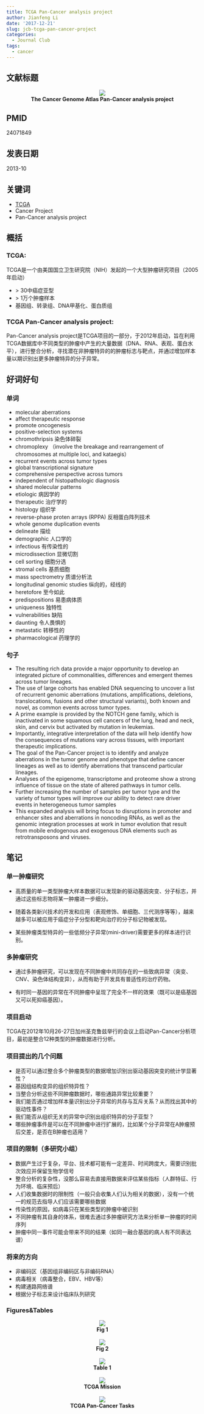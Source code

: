 ```yaml
---
title: TCGA Pan-Cancer analysis project
author: Jianfeng Li
date: '2017-12-21'
slug: jcb-tcga-pan-cancer-project
categories: 
  - Journal Club
tags: 
  - cancer
---
```


## 文献标题

<div align=center>
<img src='https://github.com/Miachol/Writing-material/raw/master/notes/images/2017-09-05-JCB-TCGA/TCGA.png'>
<br/>
<b>The Cancer Genome Atlas Pan-Cancer analysis project</b>
</div>

## PMID

24071849

## 发表日期

2013-10

## 关键词

- [TCGA](https://tcga-data.nci.nih.gov/docs/publications/tcga/)
- Cancer Project
- Pan-Cancer analysis project

## 概括

### TCGA:

TCGA是一个由美国国立卫生研究院（NIH）发起的一个大型肿瘤研究项目（2005年启动）

- &gt; 30中癌症亚型
- &gt; 1万个肿瘤样本
- 基因组、转录组、DNA甲基化、蛋白质组

### TCGA Pan-Cancer analysis project:

Pan-Cancer analysis project是TCGA项目的一部分，于2012年启动，旨在利用TCGA数据库中不同类型的肿瘤中产生的大量数据（DNA、RNA、表观、蛋白水平），进行整合分析，寻找潜在非肿瘤特异的的肿瘤标志与靶点，并通过增加样本量以期识别出更多肿瘤特异的分子异常。

## 好词好句

### 单词

- molecular aberrations
- affect therapeutic response
- promote oncogenesis
- positive-selection systems
- chromothripsis 染色体碎裂
- chromoplexy （involve the breakage and rearrangement of chromosomes at multiple loci, and kataegis）
- recurrent events across tumor types
- global transcriptional signature
- comprehensive perspective across tumors
- independent of histopathologic diagnosis
- shared molecular patterns
- etiologic 病因学的
- therapeutic 治疗学的
- histology 组织学
- reverse-phase proten arrays (RPPA) 反相蛋白阵列技术
- whole genome duplication events
- delineate 描绘
- demographic 人口学的
- infectious 有传染性的
- microdissection 显微切割
- cell sorting 细胞分选
- stromal cells 基质细胞
- mass spectrometry 质谱分析法
- longitudinal genomic studies 纵向的，经线的
- heretofore 至今如此
- predispositions 易患病体质
- uniqueness 独特性
- vulnerabilities 缺陷
- daunting 令人畏惧的
- metastatic 转移性的
- pharmacological 药理学的

### 句子

- The resulting rich data provide a major opportunity to develop an integrated picture of commonalities, differences and emergent themes across tumor lineages.
- The use of large cohorts has enabled DNA sequencing to uncover a list of recurrent genomic aberrations (mutations, amplifications, deletions, translocations, fusions and other structural variants), both known and novel, as common events across tumor types.
- A prime example is provided by the NOTCH gene family, which is inactivated in
some squamous cell cancers of the lung, head and neck, skin, and cervix but activated by mutation in leukemias.
- Importantly, integrative interpretation of the data will help identify how the consequences of mutations vary across tissues, with important therapeutic implications.
- The goal of the Pan-Cancer project is to identify and analyze aberrations in the tumor genome and phenotype that define cancer lineages as well as to identify aberrations that transcend particular lineages.
- Analyses of the epigenome, transcriptome and proteome show a strong influence of tissue on the state of altered pathways in tumor cells.
- Further increasing the number of samples per tumor type and the variety of tumor types will improve our ability to detect rare driver events in heterogeneous tumor samples
- This expanded analysis will bring focus to disruptions in promoter and enhancer sites and aberrations in noncoding RNAs, as well as the genomic integration processes at work in tumor evolution that result from mobile endogenous and exogenous DNA elements such as retrotransposons and viruses.

## 笔记

### 单一肿瘤研究

- 高质量的单一类型肿瘤大样本数据可以发现新的驱动基因突变、分子标志，并通过这些标志物将某一肿瘤进一步细分。

- 随着各类新兴技术的开发和应用（表观修饰、单细胞、三代测序等等），越来越多可以被应用于癌症分子分型和靶向治疗的分子标记物被发现。

- 某些肿瘤类型特异的一些低频分子异常(mini-driver)需要更多的样本进行识别。

### 多肿瘤研究

- 通过多肿瘤研究，可以发现在不同肿瘤中共同存在的一些致病异常（突变、CNV、染色体结构变异），从而有助于开发具有普适性的治疗药物。

- 有时同一基因的异常在不同肿瘤中呈现了完全不一样的效果（既可以是癌基因又可以死抑癌基因）。

### 项目启动

TCGA在2012年10月26-27日加州圣克鲁兹举行的会议上启动Pan-Cancer分析项目，最初是整合12种类型的肿瘤数据进行分析。

### 项目提出的几个问题

- 是否可以通过整合多个肿瘤类型的数据增加识别出驱动基因突变的统计学显著性？
- 基因组结构变异的组织特异性？
- 当整合分析这些不同肿瘤数据时，哪些通路异常比较重要？
- 我们能否通过增加样本量识别出分子异常的共存与互斥关系？从而找出其中的驱动性事件？
- 我们能否从组织无关的异常中识别出组织特异的分子亚型？
- 哪些肿瘤事件是可以在不同肿瘤中进行扩展的，比如某个分子异常在A肿瘤预后交差，是否在B肿瘤也适用？

### 项目的限制（多研究小组）

- 数据产生过于复杂，平台、技术都可能有一定差异、时间跨度大，需要识别批次效应并保留生物学信号
- 整合分析的复杂性，没那么容易去直接用数据来评估某些指标（人群特征、行为环境、临床预后）
- 人们收集数据时的限制性（一般只会收集人们认为相关的数据），没有一个统一的规范去指导人们应该需要哪些数据
- 传染性的原因，如病毒只在某些类型的肿瘤中被识别
- 不同肿瘤有其自身的体系，很难去通过多肿瘤研究方法来分析单一肿瘤的时间序列
- 肿瘤中同一事件可能会带来不同的结果（如同一融合基因的病人有不同表达谱）

### 将来的方向

- 非编码区（基因组非编码区与非编码RNA）
- 病毒相关（病毒整合，EBV、HBV等）
- 构建通路网络谱
- 根据分子标志来设计临床队列研究

### Figures&Tables

<div align=center>
<img src='https://github.com/Miachol/Writing-material/raw/master/notes/images/2017-09-05-JCB-TCGA/fig1.png'>
<br/>
<b>Fig 1</b>
</div>
<br/>
<div align=center>
<img src='https://github.com/Miachol/Writing-material/raw/master/notes/images/2017-09-05-JCB-TCGA/fig2.png'>
<br/>
<b>Fig 2</b>
</div>
<br/>
<div align=center>
<img src='https://github.com/Miachol/Writing-material/raw/master/notes/images/2017-09-05-JCB-TCGA/table1.png'>
<br/>
<b>Table 1</b>
</div>
<br/>
<div align=center>
<img src='https://github.com/Miachol/Writing-material/raw/master/notes/images/2017-09-05-JCB-TCGA/tcga_mission.png'>
<br/>
<b>TCGA Mission</b>
</div>
<br/>
<div align=center>
<img src='https://github.com/Miachol/Writing-material/raw/master/notes/images/2017-09-05-JCB-TCGA/pan_cancer_questions.png'>
<br/>
<b>TCGA Pan-Cancer Tasks</b>
</div>
